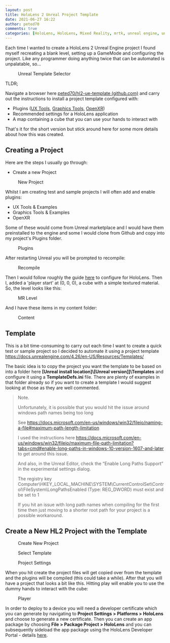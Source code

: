 ```yaml
---
layout: post
title: HoloLens 2 Unreal Project Template
date: 2021-06-27 16:22
author: peted70
comments: true
categories: [HoloLens, HoloLens, Mixed Reality, mrtk, unreal engine, unreal engine]
---
```

<!-- wp:paragraph -->
<p>Each time I wanted to create a HoloLens 2 Unreal Engine project I found myself recreating a blank level, setting up a GameMode and configuring the project. Like any programmer doing anything twice that can be automated is unpalatable, so...</p>
<!-- /wp:paragraph -->

<!-- wp:image {"id":8609,"sizeSlug":"large","linkDestination":"none"} -->
<figure class="wp-block-image size-large"><img src="https://peted.azurewebsites.net/wp-content/uploads/2021/06/template-1024x407.png" alt="" class="wp-image-8609"/><figcaption>Unreal Template Selector</figcaption></figure>
<!-- /wp:image -->

<!-- wp:paragraph -->
<p>TLDR;</p>
<!-- /wp:paragraph -->

<!-- wp:paragraph -->
<p>Navigate a browser here <a href="https://github.com/peted70/hl2-ue-template">peted70/hl2-ue-template (github.com)</a> and carry out the instructions to install a project template configured with:</p>
<!-- /wp:paragraph -->

<!-- wp:list -->
<ul><li>Plugins (<a rel="noreferrer noopener" href="https://github.com/microsoft/MixedReality-UXTools-Unreal" target="_blank">UX Tools</a>, <a rel="noreferrer noopener" href="https://github.com/microsoft/MixedReality-GraphicsTools-Unreal" target="_blank">Graphics Tools</a>, <a rel="noreferrer noopener" href="https://github.com/microsoft/Microsoft-OpenXR-Unreal" target="_blank">OpenXR</a>)</li><li>Recommended settings for a HoloLens application</li><li>A map containing a cube that you can use your hands to interact with</li></ul>
<!-- /wp:list -->

<!-- wp:paragraph -->
<p>That's it for the short version but stick around here for some more details about how this was created.</p>
<!-- /wp:paragraph -->

<!-- wp:heading -->
<h2>Creating a Project</h2>
<!-- /wp:heading -->

<!-- wp:paragraph -->
<p>Here are the steps I usually go through:</p>
<!-- /wp:paragraph -->

<!-- wp:list -->
<ul><li>Create a new Project </li></ul>
<!-- /wp:list -->

<!-- wp:image {"id":8612,"sizeSlug":"large","linkDestination":"none"} -->
<figure class="wp-block-image size-large"><img src="https://peted.azurewebsites.net/wp-content/uploads/2021/06/insert-project-1024x715.png" alt="" class="wp-image-8612"/><figcaption>New Project</figcaption></figure>
<!-- /wp:image -->

<!-- wp:paragraph -->
<p>Whilst I am creating test and sample projects I will often add and enable plugins:</p>
<!-- /wp:paragraph -->

<!-- wp:list -->
<ul><li>UX Tools &amp; Examples</li><li>Graphics Tools &amp; Examples</li><li>OpenXR</li></ul>
<!-- /wp:list -->

<!-- wp:paragraph -->
<p>Some of these would come from Unreal marketplace and I would have them preinstalled to the engine and some I would clone from Github and copy into my project's Plugins folder.</p>
<!-- /wp:paragraph -->

<!-- wp:image {"id":8616,"sizeSlug":"large","linkDestination":"none"} -->
<figure class="wp-block-image size-large"><img src="https://peted.azurewebsites.net/wp-content/uploads/2021/06/plugins2-1024x349.png" alt="" class="wp-image-8616"/><figcaption>Plugins</figcaption></figure>
<!-- /wp:image -->

<!-- wp:paragraph -->
<p>After restarting Unreal you will be prompted to recompile:</p>
<!-- /wp:paragraph -->

<!-- wp:image {"id":8617,"sizeSlug":"large","linkDestination":"none"} -->
<figure class="wp-block-image size-large"><img src="https://peted.azurewebsites.net/wp-content/uploads/2021/06/recompile.png" alt="" class="wp-image-8617"/><figcaption>Recompile</figcaption></figure>
<!-- /wp:image -->

<!-- wp:paragraph -->
<p>Then I would follow roughly the guide <a rel="noreferrer noopener" href="http://Now follow the instructions to set up a project for HL2 in the Unreal Getting Started guide (https://docs.microsoft.com/en-us/windows/mixed-reality/develop/unreal/tutorials/unreal-uxt-ch1)" target="_blank">here</a> to configure for HoloLens. Then I, added a 'player start' at (0, 0, 0), a cube with a simple textured material. So, the level looks like this:</p>
<!-- /wp:paragraph -->

<!-- wp:image {"id":8619,"sizeSlug":"large","linkDestination":"none"} -->
<figure class="wp-block-image size-large"><img src="https://peted.azurewebsites.net/wp-content/uploads/2021/06/level-1024x437.png" alt="" class="wp-image-8619"/><figcaption>MR Level</figcaption></figure>
<!-- /wp:image -->

<!-- wp:paragraph -->
<p>And I have these items in my content folder:</p>
<!-- /wp:paragraph -->

<!-- wp:image {"id":8620,"sizeSlug":"large","linkDestination":"none"} -->
<figure class="wp-block-image size-large"><img src="https://peted.azurewebsites.net/wp-content/uploads/2021/06/content.png" alt="" class="wp-image-8620"/><figcaption>Content</figcaption></figure>
<!-- /wp:image -->

<!-- wp:heading -->
<h2>Template</h2>
<!-- /wp:heading -->

<!-- wp:paragraph -->
<p>This is a bit time-consuming to carry out each time I want to create a quick test or sample project so I decided to automate it using a project template <a href="https://docs.unrealengine.com/4.26/en-US/Resources/Templates/">https://docs.unrealengine.com/4.26/en-US/Resources/Templates/</a></p>
<!-- /wp:paragraph -->

<!-- wp:paragraph -->
<p>The basic idea is to copy the project you want the template to be based on into a folder here <strong>[Unreal install location]\[Unreal version]]\Templates</strong> and configure it using a <strong>TemplateDefs.ini</strong> file. There are plenty of examples in that folder already so if you want to create a template I would suggest looking at those as they are well commented.</p>
<!-- /wp:paragraph -->

<!-- wp:quote -->
<blockquote class="wp-block-quote"><p>Note. </p><p>Unfortunately, it is possible that you would hit the issue around windows path names being too long</p><p>See <a href="https://docs.microsoft.com/en-us/windows/win32/fileio/naming-a-file#maximum-path-length-limitation">https://docs.microsoft.com/en-us/windows/win32/fileio/naming-a-file#maximum-path-length-limitation</a></p><p>I used the instructions here <a href="https://docs.microsoft.com/en-us/windows/win32/fileio/maximum-file-path-limitation?tabs=cmd#enable-long-paths-in-windows-10-version-1607-and-later">https://docs.microsoft.com/en-us/windows/win32/fileio/maximum-file-path-limitation?tabs=cmd#enable-long-paths-in-windows-10-version-1607-and-later</a> to get around this issue.</p><p>And also, in the Unreal Editor, check the “Enable Long Paths Support” in the experimental settings dialog.</p><p>The registry key Computer\HKEY_LOCAL_MACHINE\SYSTEM\CurrentControlSet\Control\FileSystem\LongPathsEnabled (Type: REG_DWORD) must exist and be set to 1</p><p>If you hit an issue with long path names when compiling for the first time then just moving to a shorter root path for your project is a possible workaround.</p></blockquote>
<!-- /wp:quote -->

<!-- wp:heading -->
<h2>Create a New HL2 Project with the Template</h2>
<!-- /wp:heading -->

<!-- wp:image {"id":8623,"sizeSlug":"large","linkDestination":"none"} -->
<figure class="wp-block-image size-large"><img src="https://peted.azurewebsites.net/wp-content/uploads/2021/06/create-project-1024x744.png" alt="" class="wp-image-8623"/><figcaption>Create New Project</figcaption></figure>
<!-- /wp:image -->

<!-- wp:image {"id":8625,"sizeSlug":"large","linkDestination":"none"} -->
<figure class="wp-block-image size-large"><img src="https://peted.azurewebsites.net/wp-content/uploads/2021/06/select-template-1024x429.png" alt="" class="wp-image-8625"/><figcaption>Select Template</figcaption></figure>
<!-- /wp:image -->

<!-- wp:image {"id":8627,"sizeSlug":"large","linkDestination":"none"} -->
<figure class="wp-block-image size-large"><img src="https://peted.azurewebsites.net/wp-content/uploads/2021/06/settings-1024x438.png" alt="" class="wp-image-8627"/><figcaption>Project Settings</figcaption></figure>
<!-- /wp:image -->

<!-- wp:paragraph -->
<p>When you hit create the project files will get copied over from the template and the plugins will be compiled (this could take a while). After that you will have a project that looks a bit like this. Hitting play will enable you to use the dummy hands to interact with the cube:</p>
<!-- /wp:paragraph -->

<!-- wp:image {"id":8628,"sizeSlug":"large","linkDestination":"none"} -->
<figure class="wp-block-image size-large"><img src="https://peted.azurewebsites.net/wp-content/uploads/2021/06/player-1024x497.png" alt="" class="wp-image-8628"/><figcaption>Player</figcaption></figure>
<!-- /wp:image -->

<!-- wp:paragraph -->
<p>In order to deploy to a device you will need a developer certificate which you can generate by navigating to <strong>Project Settings &gt; Platforms &gt; HoloLens</strong> and choose to generate a new certificate. Then you can create an app package by choosing <strong>File &gt; Package Project &gt; HoloLens</strong> and you can subsequently sideload the app package using the HoloLens Developer Portal - details <a href="https://docs.microsoft.com/en-us/hololens/app-deploy-app-installer" target="_blank" rel="noreferrer noopener">here</a>.</p>
<!-- /wp:paragraph -->

<!-- wp:paragraph -->
<p></p>
<!-- /wp:paragraph -->
